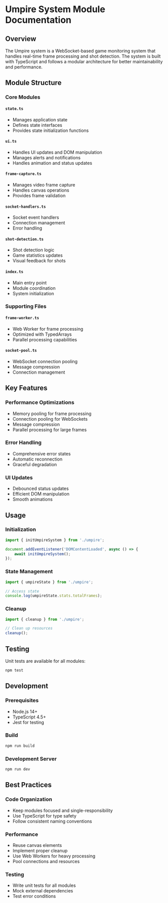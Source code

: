 # Umpire System Module Documentation

## Overview
The Umpire system is a WebSocket-based game monitoring system that handles real-time frame processing and shot detection. The system is built with TypeScript and follows a modular architecture for better maintainability and performance.

## Module Structure

### Core Modules

#### `state.ts`
- Manages application state
- Defines state interfaces
- Provides state initialization functions

#### `ui.ts`
- Handles UI updates and DOM manipulation
- Manages alerts and notifications
- Handles animation and status updates

#### `frame-capture.ts`
- Manages video frame capture
- Handles canvas operations
- Provides frame validation

#### `socket-handlers.ts`
- Socket event handlers
- Connection management
- Error handling

#### `shot-detection.ts`
- Shot detection logic
- Game statistics updates
- Visual feedback for shots

#### `index.ts`
- Main entry point
- Module coordination
- System initialization

### Supporting Files

#### `frame-worker.ts`
- Web Worker for frame processing
- Optimized with TypedArrays
- Parallel processing capabilities

#### `socket-pool.ts`
- WebSocket connection pooling
- Message compression
- Connection management

## Key Features

### Performance Optimizations
- Memory pooling for frame processing
- Connection pooling for WebSockets
- Message compression
- Parallel processing for large frames

### Error Handling
- Comprehensive error states
- Automatic reconnection
- Graceful degradation

### UI Updates
- Debounced status updates
- Efficient DOM manipulation
- Smooth animations

## Usage

### Initialization
```typescript
import { initUmpireSystem } from './umpire';

document.addEventListener('DOMContentLoaded', async () => {
    await initUmpireSystem();
});
```

### State Management
```typescript
import { umpireState } from './umpire';

// Access state
console.log(umpireState.stats.totalFrames);
```

### Cleanup
```typescript
import { cleanup } from './umpire';

// Clean up resources
cleanup();
```

## Testing
Unit tests are available for all modules:
```bash
npm test
```

## Development

### Prerequisites
- Node.js 14+
- TypeScript 4.5+
- Jest for testing

### Build
```bash
npm run build
```

### Development Server
```bash
npm run dev
```

## Best Practices

### Code Organization
- Keep modules focused and single-responsibility
- Use TypeScript for type safety
- Follow consistent naming conventions

### Performance
- Reuse canvas elements
- Implement proper cleanup
- Use Web Workers for heavy processing
- Pool connections and resources

### Testing
- Write unit tests for all modules
- Mock external dependencies
- Test error conditions 
